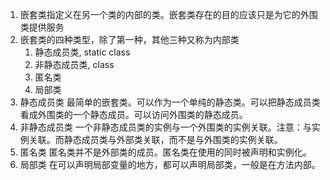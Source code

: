 1. 嵌套类指定义在另一个类的内部的类。嵌套类存在的目的应该只是为它的外围类提供服务
2. 嵌套类的四种类型，除了第一种，其他三种又称为内部类
    1. 静态成员类, static class
    2. 非静态成员类, class
    3. 匿名类
    4. 局部类
3. 静态成员类
    最简单的嵌套类。可以作为一个单纯的静态类。可以把静态成员类看成外围类的一个静态成员。可以访问外围类的静态成员。
4. 非静态成员类
    一个非静态成员类的实例与一个外围类的实例关联。注意：与实例关联。而静态成员类与外部类关联，而不是与外围类的实例关联。
5. 匿名类
    匿名类并不是外部类的成员。匿名类在使用的同时被声明和实例化。
6. 局部类
    在可以声明局部变量的地方，都可以声明局部类，一般是在方法内部。  